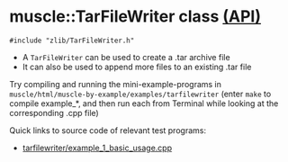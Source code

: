 # muscle::TarFileWriter class [(API)](https://public.msli.com/lcs/muscle/html/classmuscle_1_1TarFileWriter.html)

```#include "zlib/TarFileWriter.h"```

* A `TarFileWriter` can be used to create a .tar archive file
* It can also be used to append more files to an existing .tar file

Try compiling and running the mini-example-programs in `muscle/html/muscle-by-example/examples/tarfilewriter` (enter `make` to compile example_*, and then run each from Terminal while looking at the corresponding .cpp file)

Quick links to source code of relevant test programs:

* [tarfilewriter/example_1_basic_usage.cpp](https://public.msli.com/lcs/muscle/muscle/html/muscle-by-example/examples/tarfilewriter/example_1_basic_usage.cpp)
